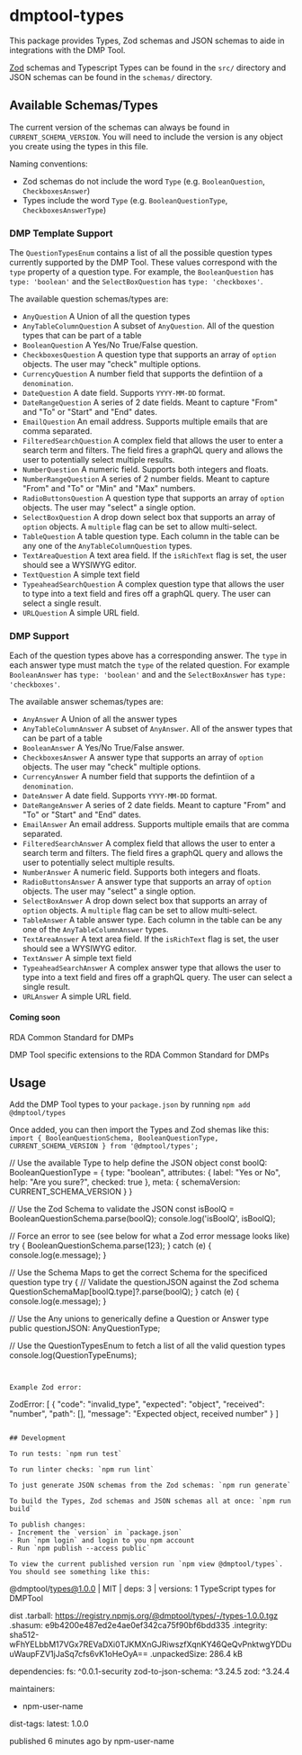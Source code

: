# dmptool-types

This package provides Types, Zod schemas and JSON schemas to aide in integrations with the DMP Tool.

[Zod](https://www.npmjs.com/package/zod) schemas and Typescript Types can be found in the `src/` directory and JSON schemas can be found in the `schemas/` directory.

## Available Schemas/Types

The current version of the schemas can always be found in `CURRENT_SCHEMA_VERSION`. You will need to include the version is any object you create using the types in this file.

Naming conventions:
- Zod schemas do not include the word `Type` (e.g. `BooleanQuestion`, `CheckboxesAnswer`)
- Types include the word `Type` (e.g. `BooleanQuestionType`, `CheckboxesAnswerType`)

### DMP Template Support

The `QuestionTypesEnum` contains a list of all the possible question types currently supported by the DMP Tool. These values correspond with the `type` property of a question type. For example, the `BooleanQuestion` has `type: 'boolean'` and the `SelectBoxQuestion` has `type: 'checkboxes'`.

The available question schemas/types are:
- `AnyQuestion` A Union of all the question types
- `AnyTableColumnQuestion` A subset of `AnyQuestion`. All of the question types that can be part of a table
- `BooleanQuestion` A Yes/No True/False question.
- `CheckboxesQuestion` A question type that supports an array of `option` objects. The user may "check" multiple options.
- `CurrencyQuestion` A number field that supports the defintiion of a `denomination`. 
- `DateQuestion` A date field. Supports `YYYY-MM-DD` format.
- `DateRangeQuestion` A series of 2 date fields. Meant to capture "From" and "To" or "Start" and "End" dates.
- `EmailQuestion` An email address. Supports multiple emails that are comma separated.
- `FilteredSearchQuestion` A complex field that allows the user to enter a search term and filters. The field fires a graphQL query and allows the user to potentially select multiple results.
- `NumberQuestion` A numeric field. Supports both integers and floats.
- `NumberRangeQuestion` A series of 2 number fields. Meant to capture "From" and "To" or "Min" and "Max" numbers.
- `RadioButtonsQuestion` A question type that supports an array of `option` objects. The user may "select" a single option.
- `SelectBoxQuestion` A drop down select box that supports an array of `option` objects. A `multiple` flag can be set to allow multi-select.
- `TableQuestion` A table question type. Each column in the table can be any one of the `AnyTableColumnQuestion` types.
- `TextAreaQuestion` A text area field. If the `isRichText` flag is set, the user should see a WYSIWYG editor.
- `TextQuestion` A simple text field
- `TypeaheadSearchQuestion` A complex question type that allows the user to type into a text field and fires off a graphQL query. The user can select a single result.
- `URLQuestion` A simple URL field.

### DMP Support

Each of the question types above has a corresponding answer. The `type` in each answer type must match the `type` of the related question. For example `BooleanAnswer` has `type: 'boolean'` and and the `SelectBoxAnswer` has `type: 'checkboxes'`.

The available answer schemas/types are:
- `AnyAnswer` A Union of all the answer types
- `AnyTableColumnAnswer` A subset of `AnyAnswer`. All of the answer types that can be part of a table
- `BooleanAnswer` A Yes/No True/False answer.
- `CheckboxesAnswer` A answer type that supports an array of `option` objects. The user may "check" multiple options.
- `CurrencyAnswer` A number field that supports the defintiion of a `denomination`. 
- `DateAnswer` A date field. Supports `YYYY-MM-DD` format.
- `DateRangeAnswer` A series of 2 date fields. Meant to capture "From" and "To" or "Start" and "End" dates.
- `EmailAnswer` An email address. Supports multiple emails that are comma separated.
- `FilteredSearchAnswer` A complex field that allows the user to enter a search term and filters. The field fires a graphQL query and allows the user to potentially select multiple results.
- `NumberAnswer` A numeric field. Supports both integers and floats.
- `RadioButtonsAnswer` A answer type that supports an array of `option` objects. The user may "select" a single option.
- `SelectBoxAnswer` A drop down select box that supports an array of `option` objects. A `multiple` flag can be set to allow multi-select.
- `TableAnswer` A table answer type. Each column in the table can be any one of the `AnyTableColumnAnswer` types.
- `TextAreaAnswer` A text area field. If the `isRichText` flag is set, the user should see a WYSIWYG editor.
- `TextAnswer` A simple text field
- `TypeaheadSearchAnswer` A complex answer type that allows the user to type into a text field and fires off a graphQL query. The user can select a single result.
- `URLAnswer` A simple URL field.

#### Coming soon

RDA Common Standard for DMPs

DMP Tool specific extensions to the RDA Common Standard for DMPs

## Usage

Add the DMP Tool types to your `package.json` by running `npm add @dmptool/types`

Once added, you can then import the Types and Zod shemas like this:
`import { BooleanQuestionSchema, BooleanQuestionType, CURRENT_SCHEMA_VERSION } from '@dmptool/types';`

// Use the available Type to help define the JSON object
const boolQ: BooleanQuestionType = {
  type: "boolean",
  attributes: {
    label: "Yes or No",
    help: "Are you sure?",
    checked: true
  },
  meta: {
    schemaVersion: CURRENT_SCHEMA_VERSION
  }
}

// Use the Zod Schema to validate the JSON 
const isBoolQ = BooleanQuestionSchema.parse(boolQ);
console.log('isBoolQ', isBoolQ);

// Force an error to see (see below for what a Zod error message looks like)
try {
  BooleanQuestionSchema.parse(123);
} catch (e) {
  console.log(e.message);
}

// Use the Schema Maps to get the correct Schema for the specificed question type
try {
  // Validate the questionJSON against the Zod schema
  QuestionSchemaMap[boolQ.type]?.parse(boolQ);
} catch (e) {
  console.log(e.message);
}

// Use the Any unions to generically define a Question or Answer type
public questionJSON: AnyQuestionType;

// Use the QuestionTypesEnum to fetch a list of all the valid question types
console.log(QuestionTypeEnums);
```


Example Zod error:
```
ZodError: [
  {
    "code": "invalid_type",
    "expected": "object",
    "received": "number",
    "path": [],
    "message": "Expected object, received number"
  }
]
```

## Development

To run tests: `npm run test`

To run linter checks: `npm run lint`

To just generate JSON schemas from the Zod schemas: `npm run generate`

To build the Types, Zod schemas and JSON schemas all at once: `npm run build`

To publish changes:
- Increment the `version` in `package.json`
- Run `npm login` and login to you npm account
- Run `npm publish --access public`

To view the current published version run `npm view @dmptool/types`. You should see something like this:
```
@dmptool/types@1.0.0 | MIT | deps: 3 | versions: 1
TypeScript types for DMPTool

dist
.tarball: https://registry.npmjs.org/@dmptool/types/-/types-1.0.0.tgz
.shasum: e9b4200e487ed2e4ae0ef342ca75f90bf6bdd335
.integrity: sha512-wFhYELbbM17VGx7REVaDXi0TJKMXnGJRiwszfXqnKY46QeQvPnktwgYDDuuWaupFZV1jJaSq7cfs6vK1oHeOyA==
.unpackedSize: 286.4 kB

dependencies:
fs: ^0.0.1-security         zod-to-json-schema: ^3.24.5 zod: ^3.24.4                

maintainers:
- npm-user-name <email-address>

dist-tags:
latest: 1.0.0 

published 6 minutes ago by npm-user-name <email-address>
```
